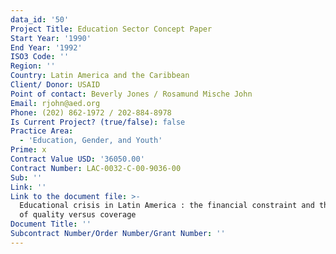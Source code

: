 ```yaml
---
data_id: '50'
Project Title: Education Sector Concept Paper
Start Year: '1990'
End Year: '1992'
ISO3 Code: ''
Region: ''
Country: Latin America and the Caribbean
Client/ Donor: USAID
Point of contact: Beverly Jones / Rosamund Mische John
Email: rjohn@aed.org
Phone: (202) 862-1972 / 202-884-8978
Is Current Project? (true/false): false
Practice Area:
  - 'Education, Gender, and Youth'
Prime: x
Contract Value USD: '36050.00'
Contract Number: LAC-0032-C-00-9036-00
Sub: ''
Link: ''
Link to the document file: >-
  Educational crisis in Latin America : the financial constraint and the dilemma
  of quality versus coverage
Document Title: ''
Subcontract Number/Order Number/Grant Number: ''
---
```


